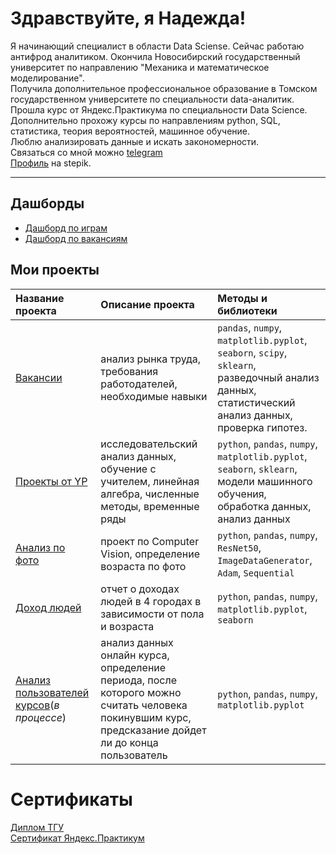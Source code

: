 # Здравствуйте, я Надежда!  
Я начинающий специалист в области Data Sciense. Сейчас работаю антифрод аналитиком. 
Окончила Новосибирский государственный университет по направлению "Механика и математическое моделирование".  
Получила дополнительное профессиональное образование в Томском государственном университете по специальности data-аналитик.  
Прошла курс от Яндекс.Практикума по специальности Data Science.  
Дополнительно прохожу курсы по направлениям python, SQL, статистика, теория вероятностей, машинное обучение.  
Люблю анализировать данные и искать закономерности.  
Связаться со мной можно [telegram](https://t.me/shift_13)  
[Профиль]([https://stepik.org/users/420353521/profile]) на stepik. 

--- 
## Дашборды  
* [Дашборд по играм](https://datalens.yandex/26hc4ymmvdocs)
* [Дашборд по вакансиям](https://datalens.yandex/hxfdg66xx2ik8)
## Мои проекты  
| Название проекта | Описание проекта | Методы и библиотеки
| :--------------- | :--------------- | :----------
|[Вакансии](https://github.com/shift-13/vacancy) | анализ рынка труда, требования работодателей, необходимые навыки |`pandas`, `numpy`, `matplotlib.pyplot`, `seaborn`, `scipy`, `sklearn`, разведочный анализ данных, статистический анализ данных, проверка гипотез.
|[Проекты от YP](https://github.com/shift-13/yandex_prakticum_projects) |исследовательский анализ данных, обучение с учителем, линейная алгебра, численные методы, временные ряды |`python`, `pandas`, `numpy`, `matplotlib.pyplot`, `seaborn`, `sklearn`, модели машинного обучения, обработка данных, анализ данных
|[Анализ по фото](https://github.com/shift-13/faces) | проект по Computer Vision, определение возраста по фото |`python`, `pandas`, `numpy`, `ResNet50`, `ImageDataGenerator`, `Adam`, `Sequential`
|[Доход людей](https://github.com/shift-13/people_income) | отчет о доходах людей в 4 городах в зависимости от пола и возраста |`python`, `pandas`, `numpy`, `matplotlib.pyplot`, `seaborn`
|[Анализ пользователей курсов](https://github.com/shift-13/stepik_student)(*в процессе*)|анализ данных онлайн курса, определение периода, после которого можно считать человека покинувшим курс, предсказание дойдет ли до конца пользователь|`python`, `pandas`, `numpy`, `matplotlib.pyplot`

# Сертификаты
[Диплом ТГУ](https://drive.google.com/file/d/1iITdnadi2wyHt_nnFzVM7nZ18JTVkqfI/view)  
[Сертификат Яндекс.Практикум](https://drive.google.com/file/d/1Zd2pPKRomSS2-ftAK0aUC3xkxGFkX750/view?usp=sharing)
